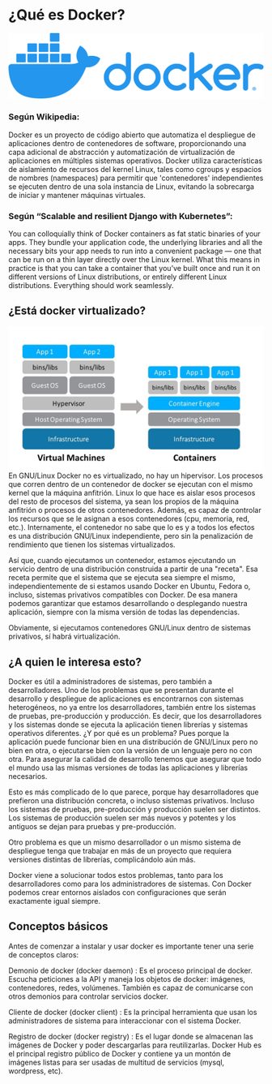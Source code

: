 # ¿Qué es Docker?

![Docker Logo](images/horizontal-logo-monochromatic-white.png)

### Según Wikipedia:

Docker es un proyecto de código abierto que automatiza el despliegue de aplicaciones dentro de contenedores de software, proporcionando una capa adicional de abstracción y automatización de virtualización de aplicaciones en múltiples sistemas operativos. Docker utiliza características de aislamiento de recursos del kernel Linux, tales como cgroups y espacios de nombres (namespaces) para permitir que 'contenedores' independientes se ejecuten dentro de una sola instancia de Linux, evitando la sobrecarga de iniciar y mantener máquinas virtuales.

### Según “Scalable and resilient Django with Kubernetes”:

You can colloquially think of Docker containers as fat static binaries of your apps. They bundle your application code, the underlying libraries and all the necessary bits your app needs to run into a convenient package — one that can be run on a thin layer directly over the Linux kernel. What this means in practice is that you can take a container that you’ve built once and run it on different versions of Linux distributions, or entirely different Linux distributions. Everything should work seamlessly.

## ¿Está docker virtualizado?

![Docker Application](images/docker1.jpg)
En GNU/Linux Docker no es virtualizado, no hay un hipervisor. Los procesos que corren dentro de un contenedor de docker se ejecutan con el mismo kernel que la máquina anfitrión. Linux lo que hace es aislar esos procesos del resto de procesos del sistema, ya sean los propios de la máquina anfitrión o procesos de otros contenedores. Además, es capaz de controlar los recursos que se le asignan a esos contenedores (cpu, memoria, red, etc.). Internamente, el contenedor no sabe que lo es y a todos los efectos es una distribución GNU/Linux independiente, pero sin la penalización de rendimiento que tienen los sistemas virtualizados.

Así que, cuando ejecutamos un contenedor, estamos ejecutando un servicio dentro de una distribución construida a partir de una "receta". Esa receta permite que el sistema que se ejecuta sea siempre el mismo, independientemente de si estamos usando Docker en Ubuntu, Fedora o, incluso, sistemas privativos compatibles con Docker. De esa manera podemos garantizar que estamos desarrollando o desplegando nuestra aplicación, siempre con la misma versión de todas las dependencias.

Obviamente, si ejecutamos contenedores GNU/Linux dentro de sistemas privativos, sí habrá virtualización.

## ¿A quien le interesa esto?

Docker es útil a administradores de sistemas, pero también a desarrolladores. Uno de los problemas que se presentan durante el desarrollo y despliegue de aplicaciones es encontrarnos con sistemas heterogéneos, no ya entre los desarrolladores, también entre los sistemas de pruebas, pre-producción y producción. Es decir, que los desarrolladores y los sistemas donde se ejecuta la aplicación tienen librerías y sistemas operativos diferentes. ¿Y por qué es un problema? Pues porque la aplicación puede funcionar bien en una distribución de GNU/Linux pero no bien en otra, o ejecutarse bien con la versión de un lenguaje pero no con otra. Para asegurar la calidad de desarrollo tenemos que asegurar que todo el mundo usa las mismas versiones de todas las aplicaciones y librerías necesarios.

Esto es más complicado de lo que parece, porque hay desarrolladores que prefieron una distribución concreta, o incluso sistemas privativos. Incluso los sistemas de pruebas, pre-producción y producción suelen ser distintos. Los sistemas de producción suelen ser más nuevos y potentes y los antiguos se dejan para pruebas y pre-producción.

Otro problema es que un mismo desarrollador o un mismo sistema de despliegue tenga que trabajar en más de un proyecto que requiera versiones distintas de librerías, complicándolo aún más.

Docker viene a solucionar todos estos problemas, tanto para los desarrolladores como para los administradores de sistemas. Con Docker podemos crear entornos aislados con configuraciones que serán exactamente igual siempre.

## Conceptos básicos

Antes de comenzar a instalar y usar docker es importante tener una serie de conceptos claros:

Demonio de docker (docker daemon) : Es el proceso principal de docker. Escucha peticiones a la API y maneja los objetos de docker: imágenes, contenedores, redes, volúmenes. También es capaz de comunicarse con otros demonios para controlar servicios docker.

Cliente de docker (docker client) : Es la principal herramienta que usan los administradores de sistema para interaccionar con el sistema Docker.

Registro de docker (docker registry) : Es el lugar donde se almacenan las imágenes de Docker y poder descargarlas para reutilizarlas. Docker Hub es el principal registro público de Docker y contiene ya un montón de imágenes listas para ser usadas de multitud de servicios (mysql, wordpress, etc).
